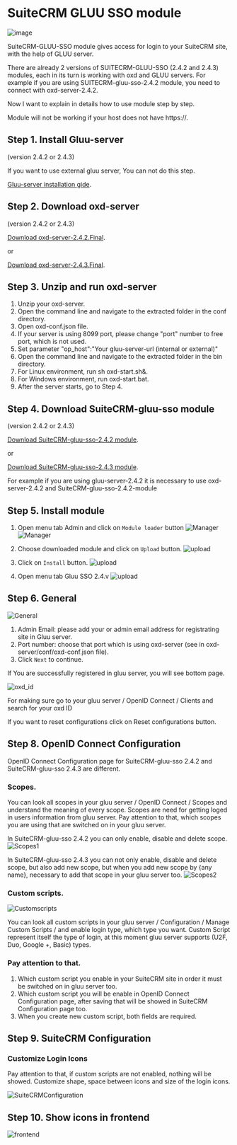 SuiteCRM GLUU SSO module 
=========================
![image](https://raw.githubusercontent.com/GluuFederation/gluu-sso-SuiteCRM-module/master/plugin.jpg)

SuiteCRM-GLUU-SSO module gives access for login to your SuiteCRM site, with the help of GLUU server.

There are already 2 versions of SUITECRM-GLUU-SSO (2.4.2 and 2.4.3) modules, each in its turn is working with oxd and GLUU servers.
For example if you are using SUITECRM-gluu-sso-2.4.2 module, you need to connect with oxd-server-2.4.2.

Now I want to explain in details how to use module step by step. 

Module will not be working if your host does not have https://. 

## Step 1. Install Gluu-server 

(version 2.4.2 or 2.4.3)

If you want to use external gluu server, You can not do this step.   

[Gluu-server installation gide](https://www.gluu.org/docs/deployment/).

## Step 2. Download oxd-server 

(version 2.4.2 or 2.4.3)

[Download oxd-server-2.4.2.Final](https://ox.gluu.org/maven/org/xdi/oxd-server/2.4.2.Final/oxd-server-2.4.2.Final-distribution.zip).

or

[Download oxd-server-2.4.3.Final](https://ox.gluu.org/maven/org/xdi/oxd-server/2.4.3.Final/oxd-server-2.4.3.Final-distribution.zip).

## Step 3. Unzip and run oxd-server
 
1. Unzip your oxd-server. 
2. Open the command line and navigate to the extracted folder in the conf directory.
3. Open oxd-conf.json file.  
4. If your server is using 8099 port, please change "port" number to free port, which is not used.
5. Set parameter "op_host":"Your gluu-server-url (internal or external)"
6. Open the command line and navigate to the extracted folder in the bin directory.
7. For Linux environment, run sh oxd-start.sh&. 
8. For Windows environment, run oxd-start.bat.
9. After the server starts, go to Step 4.

## Step 4. Download SuiteCRM-gluu-sso module
 
(version 2.4.2 or 2.4.3)

[Download SuiteCRM-gluu-sso-2.4.2 module](https://raw.githubusercontent.com/GluuFederation/gluu-sso-SuiteCRM-module/master/SuiteCRM_gluu_sso_2.4.2/SuiteCRM_gluu_sso_2.4.2.zip).

or

[Download SuiteCRM-gluu-sso-2.4.3 module](https://raw.githubusercontent.com/GluuFederation/gluu-sso-SuiteCRM-module/master/SuiteCRM_gluu_sso_2.4.3/SuiteCRM_gluu_sso_2.4.3.zip).

For example if you are using gluu-server-2.4.2 it is necessary to use oxd-server-2.4.2 and SuiteCRM-gluu-sso-2.4.2-module

## Step 5. Install module
 
1. Open menu tab Admin and click on ```Module loader``` button
![Manager](https://raw.githubusercontent.com/GluuFederation/gluu-sso-SuiteCRM-module/master/docu/1.png) 
![Manager](https://raw.githubusercontent.com/GluuFederation/gluu-sso-SuiteCRM-module/master/docu/2.png) 

2. Choose downloaded module and click on ```Upload``` button. 
![upload](https://raw.githubusercontent.com/GluuFederation/gluu-sso-SuiteCRM-module/master/docu/d3.png) 

3. Click on ```Install``` button. 
![upload](https://raw.githubusercontent.com/GluuFederation/gluu-sso-SuiteCRM-module/master/docu/d4.png) 

4. Open menu tab Gluu SSO 2.4.v 
![upload](https://raw.githubusercontent.com/GluuFederation/gluu-sso-SuiteCRM-module/master/docu/d5.png) 

## Step 6. General

![General](https://raw.githubusercontent.com/GluuFederation/gluu-sso-SuiteCRM-module/master/docu/d6.png)  

1. Admin Email: please add your or admin email address for registrating site in Gluu server.
2. Port number: choose that port which is using oxd-server (see in oxd-server/conf/oxd-conf.json file).
3. Click ```Next``` to continue.

If You are successfully registered in gluu server, you will see bottom page.

![oxd_id](https://raw.githubusercontent.com/GluuFederation/gluu-sso-SuiteCRM-module/master/docu/d7.png)

For making sure go to your gluu server / OpenID Connect / Clients and search for your oxd ID

If you want to reset configurations click on Reset configurations button.

## Step 8. OpenID Connect Configuration

OpenID Connect Configuration page for SuiteCRM-gluu-sso 2.4.2 and SuiteCRM-gluu-sso 2.4.3 are different.

### Scopes.
You can look all scopes in your gluu server / OpenID Connect / Scopes and understand the meaning of  every scope.
Scopes are need for getting loged in users information from gluu server.
Pay attention to that, which scopes you are using that are switched on in your gluu server.

In SuiteCRM-gluu-sso 2.4.2  you can only enable, disable and delete scope.
![Scopes1](https://raw.githubusercontent.com/GluuFederation/gluu-sso-SuiteCRM-module/master/docu/d8.png) 

In SuiteCRM-gluu-sso 2.4.3 you can not only enable, disable and delete scope, but also add new scope, but when you add new scope by {any name}, necessary to add that scope in your gluu server too. 
![Scopes2](https://raw.githubusercontent.com/GluuFederation/gluu-sso-SuiteCRM-module/master/docu/d9.png) 

### Custom scripts.

![Customscripts](https://raw.githubusercontent.com/GluuFederation/gluu-sso-SuiteCRM-module/master/docu/d10.png)  

You can look all custom scripts in your gluu server / Configuration / Manage Custom Scripts / and enable login type, which type you want.
Custom Script represent itself the type of login, at this moment gluu server supports (U2F, Duo, Google +, Basic) types.

### Pay attention to that.

1. Which custom script you enable in your SuiteCRM site in order it must be switched on in gluu server too.
2. Which custom script you will be enable in OpenID Connect Configuration page, after saving that will be showed in SuiteCRM Configuration page too.
3. When you create new custom script, both fields are required.

## Step 9. SuiteCRM Configuration

### Customize Login Icons
 
Pay attention to that, if custom scripts are not enabled, nothing will be showed.
Customize shape, space between icons and size of the login icons.

![SuiteCRMConfiguration](https://raw.githubusercontent.com/GluuFederation/gluu-sso-SuiteCRM-module/master/docu/d11.png)  

## Step 10. Show icons in frontend

![frontend](https://raw.githubusercontent.com/GluuFederation/gluu-sso-SuiteCRM-module/master/docu/d12.png) 
